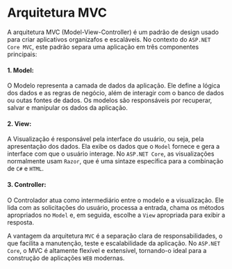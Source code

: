 # Arquitetura MVC 

A arquitetura MVC (Model-View-Controller) é um padrão de design usado para criar aplicativos organizafos e escaláveis. No contexto do `ASP.NET Core MVC`, este padrão separa uma aplicação em três componentes principais:

#### 1. Model:
O Modelo representa a camada de dados da aplicação. Ele define a lógica dos dados e as regras de negócio, além de interagir com o banco de dados ou outas fontes de dados. Os modelos são responsáveis por recuperar, salvar e manipular os dados da aplicação.

#### 2. View: 
A Visualização é responsável pela interface do usuário, ou seja, pela apresentação dos dados. Ela exibe os dados que o `Model` fornece e gera a interface com que o usuário interage. No `ASP.NET Core`, as visualizações normalmente usam `Razor`, que é uma sintaze específica para a combinação de `C#` e `HTML`.

#### 3. Controller: 
O Controlador atua como intermediário entre o modelo e a visualização. Ele lida com as solicitações do usuário, processa a entrada, chama os métodos apropriados no `Model` e, em seguida, escolhe a `View` apropriada para exibir a resposta.

A vantagem da arquitetura `MVC` é a separação clara de responsabilidades, o que facilita a manutenção, teste e escalabilidade da aplicação. No `ASP.NET Core`, o MVC é altamente flexível e extensível, tornando-o ideal para a construção de aplicações `WEB` modernas.

